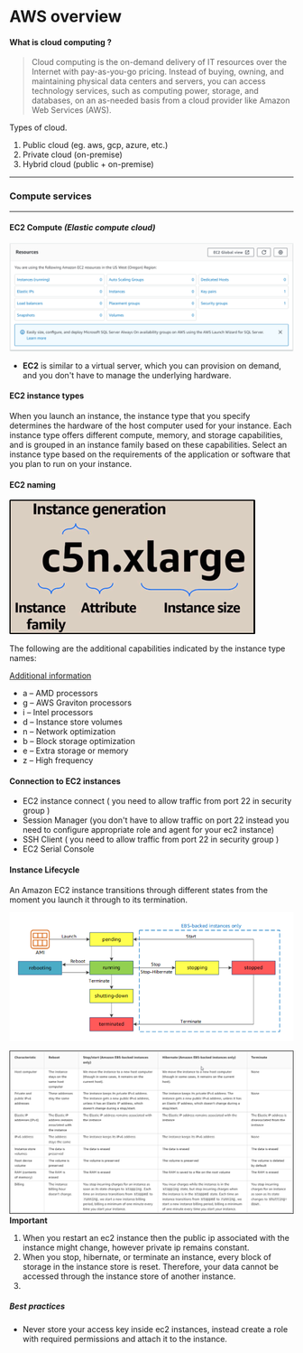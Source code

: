 # AWS overview

#### What is cloud computing ?

> Cloud computing is the on-demand delivery of IT resources over the Internet with pay-as-you-go
> pricing. Instead of buying, owning, and maintaining physical data centers and servers, you can
> access technology services, such as computing power, storage, and databases, on an as-needed basis
> from a cloud provider like Amazon Web Services (AWS).

Types of cloud.

1. Public cloud (eg. aws, gcp, azure, etc.)
2. Private cloud (on-premise)
3. Hybrid cloud (public + on-premise)

---

### Compute services

---

#### EC2 Compute *(Elastic compute cloud)*

![EC2 dashboard](/images/ec2_dashboard.png)

- **EC2** is similar to a virtual server, which you can provision on demand, and you don't have to
  manage the underlying hardware.

#### EC2 instance types

When you launch an instance, the instance type that you specify determines the hardware of the host
computer used for your instance. Each instance type offers different compute, memory, and storage
capabilities, and is grouped in an instance family based on these capabilities. Select an instance
type based on the requirements of the application or software that you plan to run on your instance.

#### EC2 naming

![EC2 instance naming](/images/ec2_instance_naming.png)

The following are the additional capabilities indicated by the instance type names:

[Additional information](https://docs.aws.amazon.com/AWSEC2/latest/UserGuide/instance-types.html)

- a – AMD processors
- g – AWS Graviton processors
- i – Intel processors
- d – Instance store volumes
- n – Network optimization
- b – Block storage optimization
- e – Extra storage or memory
- z – High frequency

#### Connection to EC2 instances

- EC2 instance connect ( you need to allow traffic from port 22 in security group )
- Session Manager (you don't have to allow traffic on port 22 instead you need to configure
  appropriate role and agent for your ec2 instance)
- SSH Client ( you need to allow traffic from port 22 in security group )
- EC2 Serial Console

#### Instance Lifecycle

An Amazon EC2 instance transitions through different states from the moment you launch it through to
its termination.

![EC2 instance lifecycle](/images/ec2_instance_lifecycle.png)

![EC2 lifecycle differences](/images/ec2_lifecycle_differences.png)
**Important**

1. When you restart an ec2 instance then the public ip associated with the instance might change,
   however private ip remains constant.
2. When you stop, hibernate, or terminate an instance, every block of storage in the instance store
   is reset. Therefore, your data cannot be accessed through the instance store of another instance.
3.

##### Best practices

- Never store your access key inside ec2 instances, instead create a role with required permissions
  and attach it to the instance.